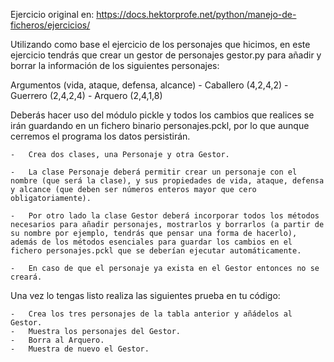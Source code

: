 Ejercicio original en:
    https://docs.hektorprofe.net/python/manejo-de-ficheros/ejercicios/


Utilizando como base el ejercicio de los personajes que hicimos, en este ejercicio tendrás que crear un gestor de personajes gestor.py para añadir y borrar la información de los siguientes personajes:

Argumentos (vida, ataque, defensa, alcance)
    - Caballero (4,2,4,2)
    - Guerrero  (2,4,2,4)
    - Arquero   (2,4,1,8)


Deberás hacer uso del módulo pickle y todos los cambios que realices se irán guardando en un fichero binario personajes.pckl, por lo que aunque cerremos el programa los datos persistirán.

    -   Crea dos clases, una Personaje y otra Gestor.

    -   La clase Personaje deberá permitir crear un personaje con el nombre (que será la clase), y sus propiedades de vida, ataque, defensa y alcance (que deben ser números enteros mayor que cero obligatoriamente).

    -   Por otro lado la clase Gestor deberá incorporar todos los métodos necesarios para añadir personajes, mostrarlos y borrarlos (a partir de su nombre por ejemplo, tendrás que pensar una forma de hacerlo), además de los métodos esenciales para guardar los cambios en el fichero personajes.pckl que se deberían ejecutar automáticamente.

    -   En caso de que el personaje ya exista en el Gestor entonces no se creará.


Una vez lo tengas listo realiza las siguientes prueba en tu código:

    -   Crea los tres personajes de la tabla anterior y añádelos al Gestor.
    -   Muestra los personajes del Gestor.
    -   Borra al Arquero.
    -   Muestra de nuevo el Gestor.